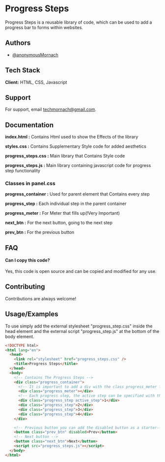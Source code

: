 # Progress Steps

Progress Steps is a reusable library of code, which can be used to add a progress bar to forms within websites.

## Authors

- [@anonymousMornach](https://www.github.com/anonymousMornach)

## Tech Stack

**Client:** HTML, CSS, Javascript

## Support

For support, email techmornach@gmail.com.

## Documentation

**index.html :** Contains Html used to show the Effects of the library

**styles.css :** Contains Supplementary Style code for added aesthetics

**progress_steps.css :** Main library that Contains Style code

**progress_steps.js :** Main library containing javascript code for progress step functionality

### Classes in panel.css

**progress_container :** Used for parent element that Contains every step

**progress_step :** Each individual step in the parent container

**progress_meter :** For Meter that fills up(!Very Important)

**next_btn :** For the next button, going to the next step

**prev_btn :** For the previous button

## FAQ

#### Can I copy this code?

Yes, this code is open source and can be copied and modified for any use.

## Contributing

Contributions are always welcome!

## Usage/Examples

To use simply add the external stylesheet "progress_step.css" inside the head element and the external script "progress_step.js" at the bottom of the body element.

```html
<!DOCTYPE html>
<html lang="en">
  <head>
    <link rel="stylesheet" href="progress_steps.css" />
    <title>Progress Steps</title>
  </head>
  <body>
    <!-- Contains The Progress Steps -->
    <div class="progress_container">
      <!-- It is important to add a div with the class progress_meter for the meter which fills up -->
      <div class="progress_meter"></div>
      <!-- Each progress step, the active step can be specified with the class active_step-->
      <div class="progress_step active_step">1</div>
      <div class="progress_step">2</div>
      <div class="progress_step">3</div>
      <div class="progress_step">4</div>
    </div>

    <!-- Previous button you can add the disabled button as a starter-->
    <button class="prev_btn" disabled>Prev</button>
    <!-- Next button -->
    <button class="next_btn">Next</button>
    <script src="progress_steps.js"></script>
  </body>
</html>
```
